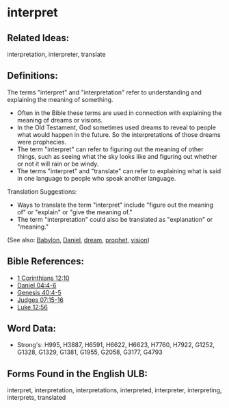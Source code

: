 # interpret

## Related Ideas:

interpretation, interpreter, translate

## Definitions:

The terms "interpret" and "interpretation" refer to understanding and explaining the meaning of something.

* Often in the Bible these terms are used in connection with explaining the meaning of dreams or visions.
* In the Old Testament, God sometimes used dreams to reveal to people what would happen in the future. So the interpretations of those dreams were prophecies.
* The term "interpret" can refer to figuring out the meaning of other things, such as seeing what the sky looks like and figuring out whether or not it will rain or be windy.
* The terms "interpret" and "translate" can refer to explaining what is said in one language to people who speak another language.

Translation Suggestions:

* Ways to translate the term "interpret" include "figure out the meaning of" or "explain" or "give the meaning of."
* The term "interpretation" could also be translated as "explanation" or "meaning."

(See also: [Babylon](../names/babylon.md), [Daniel](../names/daniel.md), [dream](../other/dream.md), [prophet](../kt/prophet.md), [vision](../other/vision.md))

## Bible References:

* [1 Corinthians 12:10](rc://en/tn/help/1co/12/10)
* [Daniel 04:4-6](rc://en/tn/help/dan/04/04)
* [Genesis 40:4-5](rc://en/tn/help/gen/40/04)
* [Judges 07:15-16](rc://en/tn/help/jdg/07/15)
* [Luke 12:56](rc://en/tn/help/luk/12/56)

## Word Data:

* Strong's: H995, H3887, H6591, H6622, H6623, H7760, H7922, G1252, G1328, G1329, G1381, G1955, G2058, G3177, G4793

## Forms Found in the English ULB:

interpret, interpretation, interpretations, interpreted, interpreter, interpreting, interprets, translated


